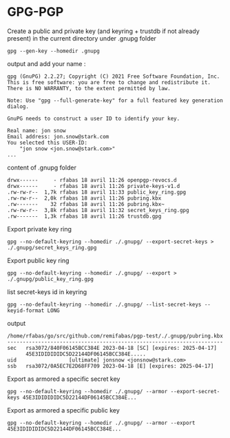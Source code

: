 # GPG-PGP

Create a public and private key (and keyring + trustdb if not already present) in the current directory under .gnupg folder

```
gpg --gen-key --homedir .gnupg
```

output and add your name :
```
gpg (GnuPG) 2.2.27; Copyright (C) 2021 Free Software Foundation, Inc.
This is free software: you are free to change and redistribute it.
There is NO WARRANTY, to the extent permitted by law.

Note: Use "gpg --full-generate-key" for a full featured key generation dialog.

GnuPG needs to construct a user ID to identify your key.

Real name: jon snow
Email address: jon.snow@stark.com
You selected this USER-ID:
    "jon snow <jon.snow@stark.com>"
...
```

content of .gnupg folder
```
drwx------     - rfabas 18 avril 11:26 openpgp-revocs.d
drwx------     - rfabas 18 avril 11:26 private-keys-v1.d
.rw-rw-r--  1,7k rfabas 18 avril 11:33 public_key_ring.gpg
.rw-rw-r--  2,0k rfabas 18 avril 11:26 pubring.kbx
.rw-------    32 rfabas 18 avril 11:26 pubring.kbx~
.rw-rw-r--  3,8k rfabas 18 avril 11:32 secret_keys_ring.gpg
.rw-------  1,3k rfabas 18 avril 11:26 trustdb.gpg

```

Export private key ring
```
gpg --no-default-keyring --homedir ./.gnupg/ --export-secret-keys > ./.gnupg/secret_keys_ring.gpg
```

Export public key ring
```
gpg --no-default-keyring --homedir ./.gnupg/ --export > ./.gnupg/public_key_ring.gpg
```

list secret-keys id in keyring
```
gpg --no-default-keyring --homedir ./.gnupg/ --list-secret-keys --keyid-format LONG
```

output
```
/home/rfabas/go/src/github.com/remifabas/pgp-test/./.gnupg/pubring.kbx
----------------------------------------------------------------------
sec   rsa3072/840F06145BCC384E 2023-04-18 [SC] [expires: 2025-04-17]
      45E3IDIDIDIDC5D22144DF06145BCC384E.....
uid                 [ultimate] jonsnow <jonsnow@stark.com>
ssb   rsa3072/0A5EC7E2D68FF709 2023-04-18 [E] [expires: 2025-04-17]
```

Export as armored a specific secret key
```
gpg --no-default-keyring --homedir ./.gnupg/ --armor --export-secret-keys 45E3IDIDIDIDC5D22144DF06145BCC384E...
```

Export as armored a specific public key
```
gpg --no-default-keyring --homedir ./.gnupg/ --armor --export 45E3IDIDIDIDC5D22144DF06145BCC384E...
```
